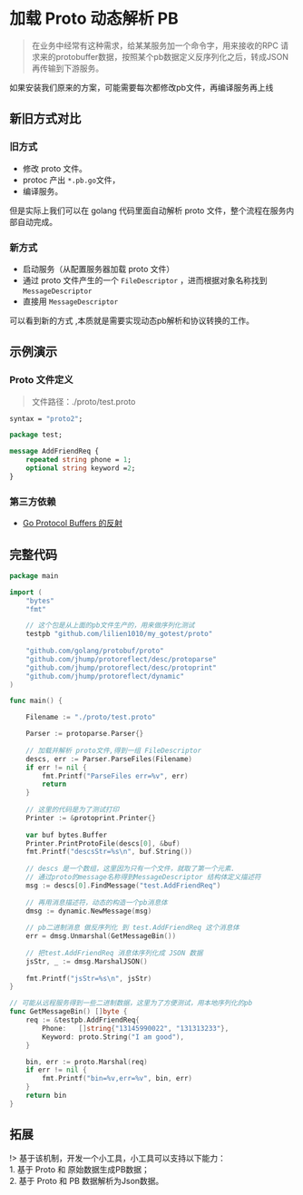 # 加载 Proto 动态解析 PB

> 在业务中经常有这种需求，给某某服务加一个命令字，用来接收的RPC 请求来的protobuffer数据，按照某个pb数据定义反序列化之后，转成JSON 再传输到下游服务。

如果安装我们原来的方案，可能需要每次都修改pb文件，再编译服务再上线

## 新旧方式对比

### 旧方式
- 修改 proto 文件。
- protoc 产出 `*.pb.go`文件，
- 编译服务。

但是实际上我们可以在 golang 代码里面自动解析 proto 文件，整个流程在服务内部自动完成。

### 新方式
- 启动服务（从配置服务器加载 proto 文件）
- 通过 proto 文件产生的一个 `FileDescriptor` ，进而根据对象名称找到 `MessageDescriptor`
- 直接用 `MessageDescriptor`

可以看到新的方式 ,本质就是需要实现动态pb解析和协议转换的工作。

## 示例演示

### Proto 文件定义

> 文件路径：./proto/test.proto

```proto
syntax = "proto2";

package test;

message AddFriendReq {
    repeated string phone = 1;
    optional string keyword =2;
}
```

### 第三方依赖

- [Go Protocol Buffers 的反射](https://github.com/jhump/protoreflect)


## 完整代码

```go
package main

import (
    "bytes"
    "fmt"

    // 这个包是从上面的pb文件生产的，用来做序列化测试
    testpb "github.com/lilien1010/my_gotest/proto"
    
    "github.com/golang/protobuf/proto"
    "github.com/jhump/protoreflect/desc/protoparse"
    "github.com/jhump/protoreflect/desc/protoprint"
    "github.com/jhump/protoreflect/dynamic"
)

func main() {

    Filename := "./proto/test.proto"

    Parser := protoparse.Parser{}
    
    // 加载并解析 proto文件,得到一组 FileDescriptor
    descs, err := Parser.ParseFiles(Filename)
    if err != nil {
        fmt.Printf("ParseFiles err=%v", err)
        return
    }
        
    // 这里的代码是为了测试打印
    Printer := &protoprint.Printer{}
    
    var buf bytes.Buffer
    Printer.PrintProtoFile(descs[0], &buf)
    fmt.Printf("descsStr=%s\n", buf.String())
      
    // descs 是一个数组，这里因为只有一个文件，就取了第一个元素.
    // 通过proto的message名称得到MessageDescriptor 结构体定义描述符
    msg := descs[0].FindMessage("test.AddFriendReq")
    
    // 再用消息描述符，动态的构造一个pb消息体
    dmsg := dynamic.NewMessage(msg)
        
    // pb二进制消息 做反序列化 到 test.AddFriendReq 这个消息体
    err = dmsg.Unmarshal(GetMessageBin())
        
    // 把test.AddFriendReq 消息体序列化成 JSON 数据
    jsStr, _ := dmsg.MarshalJSON()
    
    fmt.Printf("jsStr=%s\n", jsStr) 
}

// 可能从远程服务得到一些二进制数据，这里为了方便测试，用本地序列化的pb
func GetMessageBin() []byte {
    req := &testpb.AddFriendReq{
        Phone:   []string{"13145990022", "131313233"},
        Keyword: proto.String("I am good"),
    } 

    bin, err := proto.Marshal(req) 
    if err != nil {
        fmt.Printf("bin=%v,err=%v", bin, err)
    } 
    return bin
}
```

## 拓展

!> 基于该机制，开发一个小工具，小工具可以支持以下能力：<br /> 1. 基于 Proto 和 原始数据生成PB数据；<br /> 2. 基于 Proto 和 PB 数据解析为Json数据。